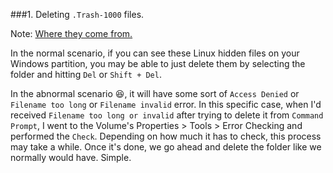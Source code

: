 
###1. Deleting `.Trash-1000` files.

Note: [Where they come from.](http://superuser.com/questions/169980/what-is-trash-and-trash-1000)

In the normal scenario, if you can see these Linux hidden files on your Windows partition, you may be able to just delete them by selecting the folder and hitting `Del` or `Shift + Del`.

In the abnormal scenario :laughing:, it will have some sort of `Access Denied` or `Filename too long` or `Filename invalid` error.
In this specific case, when I'd received `Filename too long or invalid` after trying to delete it from `Command Prompt`, I went to the Volume's Properties > Tools > Error Checking and performed the `Check`. Depending on how much it has to check, this process may take a while. Once it's done, we go ahead and delete the folder like we normally would have. Simple.
